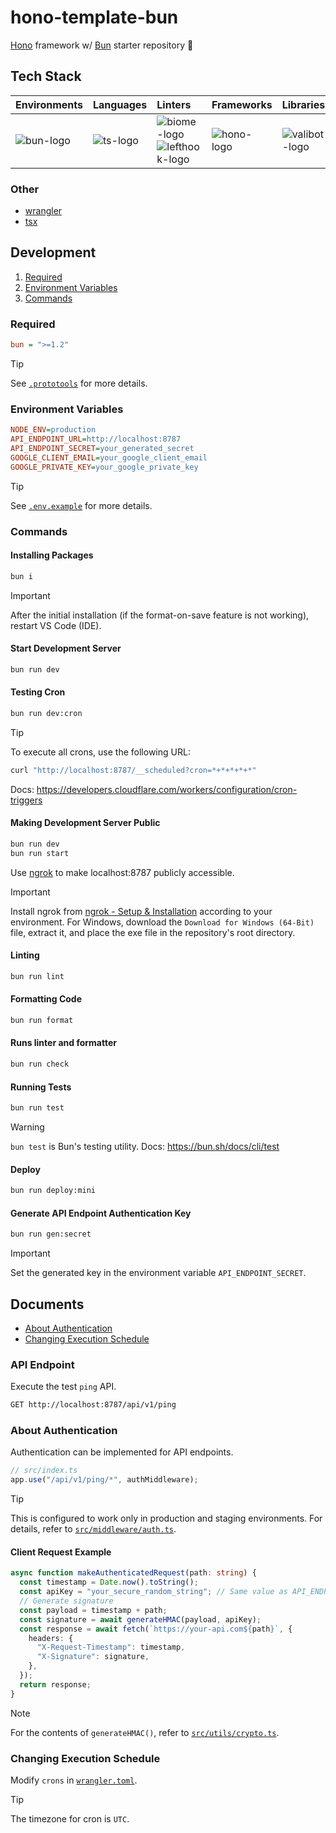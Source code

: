 # hono-template-bun

[Hono](https://github.com/honojs/hono) framework w/ [Bun](https://github.com/oven-sh/bun) starter repository 🐢

## Tech Stack

| Environments | Languages  | Linters                           | Frameworks   | Libraries       | Testing        | CI/CD                 | PaaS                                            |
| :----------- | :--------- | :-------------------------------- | :----------- | :-------------- | :------------- | :-------------------- | :---------------------------------------------- |
| ![bun-logo]  | ![ts-logo] | ![biome-logo]<br>![lefthook-logo] | ![hono-logo] | ![valibot-logo] | ![vitest-logo] | ![githubactions-logo] | ![cloudflareworkers-logo]<br>![cloudflare-logo] |

[bun-logo]: https://img.shields.io/badge/-Bun-000000.svg?logo=bun&style=flat&logoColor=ffffff
[biome-logo]: https://img.shields.io/badge/-Biome-60A5FA.svg?logo=biome&style=flat&logoColor=ffffff
[lefthook-logo]: https://img.shields.io/badge/-Lefthook-FF1E1E.svg?logo=lefthook&style=flat&logoColor=ffffff
[ts-logo]: https://img.shields.io/badge/-TypeScript-3178C6.svg?logo=typescript&style=flat&logoColor=ffffff
[hono-logo]: https://img.shields.io/badge/-Hono-E36002.svg?logo=hono&style=flat&logoColor=ffffff
[valibot-logo]: https://img.shields.io/badge/🤖-Valibot-54AEFF.svg?logo=&style=flat&logoColor=ffffff&labelColor=54AEFF
[vitest-logo]: https://img.shields.io/badge/-Vitest-6E9F18.svg?logo=vitest&style=flat&logoColor=ffffff
[githubactions-logo]: https://img.shields.io/badge/-GitHub%20Actions-2088FF.svg?logo=githubactions&style=flat&logoColor=ffffff
[cloudflareworkers-logo]: https://img.shields.io/badge/-Cloudflare%20Workers-F38020.svg?logo=cloudflareworkers&style=flat&logoColor=ffffff
[cloudflare-logo]: https://img.shields.io/badge/-Cloudflare-F38020.svg?logo=cloudflare&style=flat&logoColor=ffffff

### Other

- [wrangler](https://developers.cloudflare.com/workers/wrangler)
- [tsx](https://github.com/privatenumber/tsx)

## Development

1. [Required](#required)
2. [Environment Variables](#environment-variables)
3. [Commands](#commands)

### Required

```ini
bun = ">=1.2"
```

> [!TIP]
>
> See [`.prototools`](./.prototools) for more details.

### Environment Variables

```ini
NODE_ENV=production
API_ENDPOINT_URL=http://localhost:8787
API_ENDPOINT_SECRET=your_generated_secret
GOOGLE_CLIENT_EMAIL=your_google_client_email
GOOGLE_PRIVATE_KEY=your_google_private_key
```

> [!TIP]
>
> See [`.env.example`](./.env.example) for more details.

### Commands

#### Installing Packages

```sh
bun i
```

> [!IMPORTANT]
>
> After the initial installation (if the format-on-save feature is not working), restart VS Code (IDE).

#### Start Development Server

```sh
bun run dev
```

#### Testing Cron

```sh
bun run dev:cron
```

> [!TIP]
>
> To execute all crons, use the following URL:
>
> ```sh
> curl "http://localhost:8787/__scheduled?cron=*+*+*+*+*"
> ```
>
> Docs: https://developers.cloudflare.com/workers/configuration/cron-triggers

#### Making Development Server Public

```sh
bun run dev
bun run start
```

Use [ngrok](https://ngrok.com) to make localhost:8787 publicly accessible.

> [!IMPORTANT]
>
> Install ngrok from [ngrok - Setup & Installation](https://dashboard.ngrok.com/get-started/setup) according to your environment.
> For Windows, download the `Download for Windows (64-Bit)` file, extract it, and place the exe file in the repository's root directory.

#### Linting

```sh
bun run lint
```

#### Formatting Code

```sh
bun run format
```

#### Runs linter and formatter

```sh
bun run check
```

#### Running Tests

```sh
bun run test
```

> [!WARNING]
>
> `bun test` is Bun's testing utility.
> Docs: https://bun.sh/docs/cli/test

#### Deploy

```sh
bun run deploy:mini
```

#### Generate API Endpoint Authentication Key

```sh
bun run gen:secret
```

> [!IMPORTANT]
>
> Set the generated key in the environment variable `API_ENDPOINT_SECRET`.

## Documents

- [About Authentication](#about-authentication)
- [Changing Execution Schedule](#changing-execution-schedule)

### API Endpoint

Execute the test `ping` API.

```sh
GET http://localhost:8787/api/v1/ping
```

### About Authentication

Authentication can be implemented for API endpoints.

```ts
// src/index.ts
app.use("/api/v1/ping/*", authMiddleware);
```

> [!TIP]
>
> This is configured to work only in production and staging environments.
> For details, refer to [`src/middleware/auth.ts`](./src/middleware/auth.ts).

#### Client Request Example

```ts
async function makeAuthenticatedRequest(path: string) {
  const timestamp = Date.now().toString();
  const apiKey = "your_secure_random_string"; // Same value as API_ENDPOINT_SECRET
  // Generate signature
  const payload = timestamp + path;
  const signature = await generateHMAC(payload, apiKey);
  const response = await fetch(`https://your-api.com${path}`, {
    headers: {
      "X-Request-Timestamp": timestamp,
      "X-Signature": signature,
    },
  });
  return response;
}
```

> [!NOTE]
>
> For the contents of `generateHMAC()`, refer to [`src/utils/crypto.ts`](./src/utils/crypto.ts).

### Changing Execution Schedule

Modify `crons` in [`wrangler.toml`](./wrangler.toml).

> [!TIP]
>
> The timezone for cron is `UTC`.
